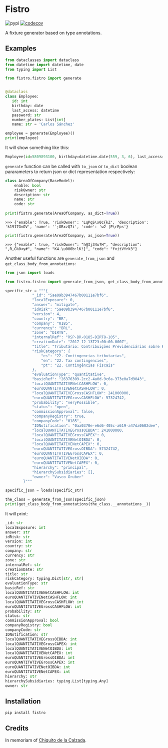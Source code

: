Fistro
======

![pypi](https://img.shields.io/pypi/v/fistro)
[![codecov](https://codecov.io/gh/headsrooms/fistro/branch/master/graph/badge.svg?token=7lhLh5bRD5)](https://codecov.io/gh/headsrooms/fistro)
    

A fixture generator based on type annotations.

Examples
--------

```python
from dataclasses import dataclass
from datetime import datetime, date
from typing import List

from fistro.fistro import generate


@dataclass
class Employee:
   id: int
   birthday: date
   last_access: datetime
   password: str
   number_plates: List[int]
   name: str = 'Carlos Sánchez'

employee = generate(Employee)()
print(employee)
 ```

It will show something like this:

```python
Employee(id=5809893100, birthday=datetime.date(559, 3, 6), last_access=datetime.datetime(1053, 8, 29, 19, 11, 14), password="iFZ>?)V0'", number_plates=[85863115, 3528889142, 2818728907, 6043092538, 4985672707], name='Carlos Sánchez')
```


`generate` function can be called with `to_json` or `to_dict`
boolean pararameters to return json or dict
representation respectively:

```python
class AreaOfCompany(BaseModel):                     
    enable: bool                                    
    riskOwner: str                                  
    description: str                                
    name: str                                       
    code: str
    
print(fistro.generate(AreaOfCompany, as_dict=True))
```

    >>> {'enable': True, 'riskOwner': 'LqPqS\x0c{kZ', 'description': 'k1917GvOV', 'name': '`;ORxzQ7i', 'code': 'w2 |P\rEps'}

```python
print(fistro.generate(AreaOfCompany, as_json=True))
```

    >>> {"enable": true, "riskOwner": "h@Ij34u?H", "description": ",R,G%0<y#", "name": "K4.\u000b:lK!}", "code": "fvitVYrk3"}

Another useful functions are `generate_from_json` and `get_class_body_from_annotations`:

```python
from json import loads

from fistro.fistro import generate_from_json, get_class_body_from_annotations

specific_str = """{
            "_id": "5ae09b3947467b00111e7bf6",
            "localExposure": 0,
            "answer": "mitigate",
            "idRisk": "5ae09b3947467b00111e7bf6",
            "version": 4,
            "country": "BR",
            "company": "0185",
            "currency": "BRL",
            "zone": "DIRT8",
            "internalRef": "RSP-BR-0185-DIRT8-105",
            "creationDate": "2017-12-13T23:00:00.000Z",
            "title": "Tributário: Contribuições Previdenciárias sobre Plano de Stock Options",
            "riskCategory": {
                "es": "22. Contingencias tributarias",
                "en": "22. Tax contingencies",
                "pt": "22. Contingências Fiscais"
            },
            "evaluationType": "quantitative",
            "basicRef": "26376309-2cc2-4a0d-9c6a-373e0a7d9043",
            "localQUANTITATIVENetCASHFLOW": 0,
            "euroQUANTITATIVENetCASHFLOW": 0,
            "localQUANTITATIVEGrossCASHFLOW": 241000000,
            "euroQUANTITATIVEGrossCASHFLOW": 57324742,
            "probability": "veryPossible",
            "status": "open",
            "commissionApproval": false,
            "companyRegistry": true,
            "companyCode": "0185",
            "IDNotification": "0aa0370e-e6d6-405c-a619-a47da0602dee",
            "localQUANTITATIVEGrossOIBDA": 241000000,
            "localQUANTITATIVEGrossCAPEX": 0,
            "localQUANTITATIVENetOIBDA": 0,
            "localQUANTITATIVENetCAPEX": 0,
            "euroQUANTITATIVEGrossOIBDA": 57324742,
            "euroQUANTITATIVEGrossCAPEX": 0,
            "euroQUANTITATIVENetOIBDA": 0,
            "euroQUANTITATIVENetCAPEX": 0,
            "hierarchy": "principal",
            "hierarchySubsidiaries": [],
            "owner": "Vasco Gruber"
        }"""

specific_json = loads(specific_str)

the_class = generate_from_json(specific_json)
print(get_class_body_from_annotations(the_class.__annotations__))
```


It will print:

```python
_id: str
localExposure: int
answer: str
idRisk: str
version: int
country: str
company: str
currency: str
zone: str
internalRef: str
creationDate: str
title: str
riskCategory: typing.Dict[str, str]
evaluationType: str
basicRef: str
localQUANTITATIVENetCASHFLOW: int
euroQUANTITATIVENetCASHFLOW: int
localQUANTITATIVEGrossCASHFLOW: int
euroQUANTITATIVEGrossCASHFLOW: int
probability: str
status: str
commissionApproval: bool
companyRegistry: bool
companyCode: str
IDNotification: str
localQUANTITATIVEGrossOIBDA: int
localQUANTITATIVEGrossCAPEX: int
localQUANTITATIVENetOIBDA: int
localQUANTITATIVENetCAPEX: int
euroQUANTITATIVEGrossOIBDA: int
euroQUANTITATIVEGrossCAPEX: int
euroQUANTITATIVENetOIBDA: int
euroQUANTITATIVENetCAPEX: int
hierarchy: str
hierarchySubsidiaries: typing.List[typing.Any]
owner: str
```


Installation
------------

    pip install fistro


Credits
--------
In memoriam of [Chiquito de la Calzada](https://es.wikipedia.org/wiki/Chiquito_de_la_Calzada).
